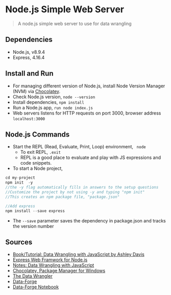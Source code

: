 # Node.js Simple Web Server

> A node.js simple web server to use for data wrangling


## Dependencies

- Node.js, v8.9.4
- Express, 4.16.4


## Install and Run

- For managing different version of Node.js, install Node Version Manager (NVM) via [Chocolatey](https://chocolatey.org/).
- Check Node.js version, ` node --version `
- Install dependencies, ` npm install `
- Run a Node.js app, ` run node index.js `
- Web servers listens for HTTP requests on port 3000, browser address `localhost:3000`

## Node.js Commands

- Start the REPL (Read, Evaluate, Print, Loop) environment, ` node`
    - To exit REPL, `.exit`
    - REPL is a good place to evaluate and play with JS expressions and code snippets.
- To start a Node project,
```js
cd my-project
npm init  -y
//the -y flag automatically fills in answers to the setup questions
//Customize the project by not using -y and typing "npm init"
//This creates an npm package file, "package.json"

//Add express
npm install --save express
```
-  The ` --save ` parameter saves the dependency in package.json and tracks the version number

## Sources

- [Book/Tutorial: Data Wrangling with JavaScript by Ashley Davis](https://www.manning.com/books/data-wrangling-with-javascript0)
- [Express Web Framwork for Node.js](http://expressjs.com/)
- [Notes: Data Wrangling with JavaScript](https://github.com/EdwardRutz/dev-notes/blob/master/data-wrangling-with-js.md)
- [Chocolatey, Package Manager for Windows](https://chocolatey.org/)
- [The Data Wrangler](http://www.the-data-wrangler.com/)
- [Data-Forge](http://www.data-forge-js.com/)
- [Data-Forge Notebook](http://data-forge-notebook.com/)
